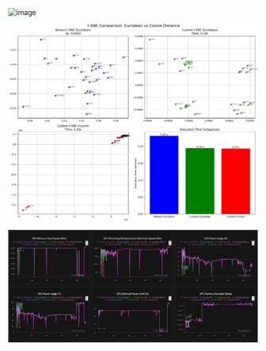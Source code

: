 <img width="1093" height="868" alt="image" src="https://github.com/user-attachments/assets/8f3e79bc-b911-4566-b693-9ae8060675d1" />

![experiment_plot](cve.png)

![exp](<Screenshot 2025-08-23 140031.png>)